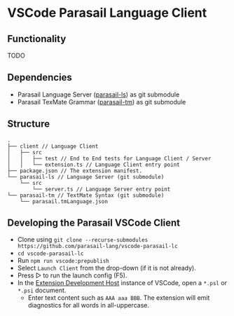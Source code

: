 # VSCode Parasail Language Client


## Functionality

TODO

## Dependencies
- Parasail Language Server ([parasail-ls](https://github.com/parasail-lang/parasail-ls)) as git submodule
- Parasail TexMate Grammar ([parasail-tm](https://github.com/parasail-lang/parasail-tm)) as git submodule

## Structure

```
.
├── client // Language Client
│   ├── src
│   │   ├── test // End to End tests for Language Client / Server
│   │   └── extension.ts // Language Client entry point
├── package.json // The extension manifest.
└── parasail-ls // Language Server (git submodule)
    └── src
        └── server.ts // Language Server entry point
└── parasail-tm // TextMate Syntax (git submodule)
    └── parasail.tmLanguage.json
```

## Developing the Parasail VSCode Client

- Clone using `git clone --recurse-submodules https://github.com/parasail-lang/vscode-parasail-lc`
- `cd vscode-parasail-lc`
- Run `npm run vscode:prepublish`
- Select `Launch Client` from the drop-down (if it is not already).
- Press ▷ to run the launch config (F5).
- In the [Extension Development Host](https://code.visualstudio.com/api/get-started/your-first-extension#:~:text=Then%2C%20inside%20the%20editor%2C%20press%20F5.%20This%20will%20compile%20and%20run%20the%20extension%20in%20a%20new%20Extension%20Development%20Host%20window.) instance of VSCode, open a `*.psl` or `*.psi` document.
  - Enter text content such as `AAA aaa BBB`. The extension will emit diagnostics for all words in all-uppercase.

